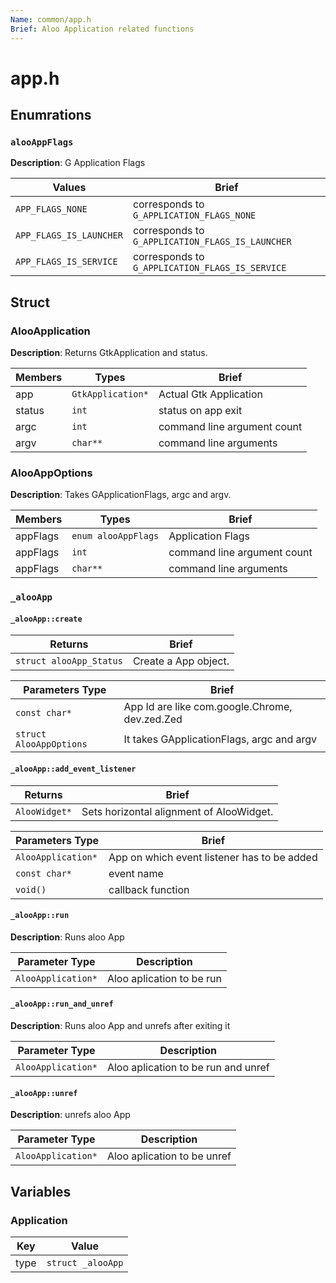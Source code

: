 ```yaml
---
Name: common/app.h
Brief: Aloo Application related functions
---
```


# app.h

## Enumrations

### `alooAppFlags`

**Description**: G Application Flags

| Values                  | Brief                                            |
| ----------------------- | ------------------------------------------------ |
| `APP_FLAGS_NONE`        | corresponds to `G_APPLICATION_FLAGS_NONE`        |
| `APP_FLAGS_IS_LAUNCHER` | corresponds to `G_APPLICATION_FLAGS_IS_LAUNCHER` |
| `APP_FLAGS_IS_SERVICE`  | corresponds to `G_APPLICATION_FLAGS_IS_SERVICE`  |

## Struct

### AlooApplication

**Description**: Returns GtkApplication and status.

| Members | Types             | Brief                       |
| ------- | ----------------- | --------------------------- |
| app     | `GtkApplication*` | Actual Gtk Application      |
| status  | `int`             | status on app exit          |
| argc    | `int`             | command line argument count |
| argv    | `char**`          | command line arguments      |

### AlooAppOptions

**Description**: Takes GApplicationFlags, argc and argv.

| Members  | Types               | Brief                       |
| -------- | ------------------- | --------------------------- |
| appFlags | `enum alooAppFlags` | Application Flags           |
| appFlags | `int`               | command line argument count |
| appFlags | `char**`            | command line arguments      |

### `_alooApp`

#### `_alooApp::create`

| Returns                 | Brief                |
| ----------------------- | -------------------- |
| `struct alooApp_Status` | Create a App object. |

| Parameters Type         | Brief                                          |
| ----------------------- | ---------------------------------------------- |
| `const char*`           | App Id are like com.google.Chrome, dev.zed.Zed |
| `struct AlooAppOptions` | It takes GApplicationFlags, argc and argv      |

#### `_alooApp::add_event_listener`

| Returns       | Brief                                    |
| ------------- | ---------------------------------------- |
| `AlooWidget*` | Sets horizontal alignment of AlooWidget. |

| Parameters Type    | Brief                                               |
| ------------------ | --------------------------------------------------- |
| `AlooApplication*` | App on which event listener has to be added         |
| `const char*`      | event name                                          |
| `void()`           | callback                                   function |

#### `_alooApp::run`

**Description**: Runs aloo App

| Parameter Type     | Description               |
| ------------------ | ------------------------- |
| `AlooApplication*` | Aloo aplication to be run |

#### `_alooApp::run_and_unref`

**Description**: Runs aloo App and unrefs after exiting it

| Parameter Type     | Description                         |
| ------------------ | ----------------------------------- |
| `AlooApplication*` | Aloo aplication to be run and unref |

#### `_alooApp::unref`

**Description**: unrefs aloo App

| Parameter Type     | Description                 |
| ------------------ | --------------------------- |
| `AlooApplication*` | Aloo aplication to be unref |

## Variables

### Application

| Key  | Value             |
| ---- | ----------------- |
| type | `struct _alooApp` |
